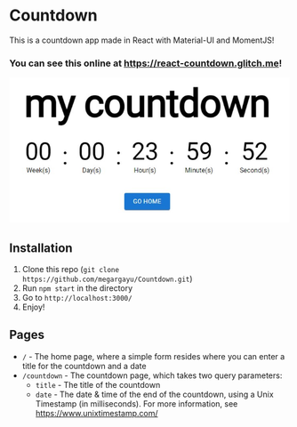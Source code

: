 # Countdown

This is a countdown app made in React with Material-UI and MomentJS!

### You can see this online at https://react-countdown.glitch.me!

![Example](/example.jpg)

## Installation

1. Clone this repo (`git clone https://github.com/megargayu/Countdown.git`)
2. Run `npm start` in the directory
3. Go to `http://localhost:3000/`
4. Enjoy!

## Pages

- `/` - The home page, where a simple form resides where you can enter a title for the countdown and a date
- `/countdown` - The countdown page, which takes two query parameters:
  - `title` - The title of the countdown
  - `date` - The date & time of the end of the countdown, using a Unix Timestamp (in milliseconds). For more information, see https://www.unixtimestamp.com/
